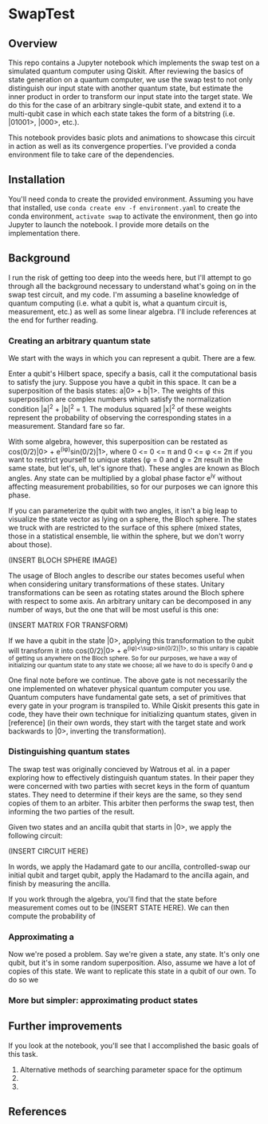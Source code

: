 # SwapTest

## Overview

This repo contains a Jupyter notebook which implements the swap test on a simulated quantum computer using Qiskit. After reviewing the basics of state generation on a quantum computer, we use the swap test to not only distinguish our input state with another quantum state, but estimate the inner product in order to transform our input state into the target state. We do this for the case of an arbitrary single-qubit state, and extend it to a multi-qubit case in which each state takes the form of a bitstring (i.e. |01001>, |000>, etc.). 

This notebook provides basic plots and animations to showcase this circuit in action as well as its convergence properties. I've provided a conda environment file to take care of the dependencies.

## Installation

You'll need conda to create the provided environment. Assuming you have that installed, use `conda create env -f environment.yaml` to create the conda environment, `activate swap` to activate the environment, then go into Jupyter to launch the notebook. I provide more details on the implementation there. 

## Background

I run the risk of getting too deep into the weeds here, but I'll attempt to go through all the background necessary to understand what's going on in the swap test circuit, and my code. I'm assuming a baseline knowledge of quantum computing (i.e. what a qubit is, what a quantum circuit is, measurement, etc.) as well as some linear algebra. I'll include references at the end for further reading.

### Creating an arbitrary quantum state

We start with the ways in which you can represent a qubit. There are a few. 

Enter a qubit's Hilbert space, specify a basis, call it the computational basis to satisfy the jury. Suppose you have a qubit in this space. It can be a superposition of the basis states: a|0> + b|1>. The weights of this superposition are complex numbers which satisfy the normalization condition |a|<sup>2</sup> + |b|<sup>2</sup> = 1. The modulus squared |x|<sup>2</sup> of these weights represent the probability of observing the corresponding states in a measurement. Standard fare so far. 

With some algebra, however, this superposition can be restated as cos(0/2)|0> + e<sup>(iφ)</sup>sin(0/2)|1>, where 0 <= 0 <= π and 0 <= φ <= 2π if you want to restrict yourself to unique states (φ = 0 and φ = 2π result in the same state, but let's, uh, let's ignore that). These angles are known as Bloch angles. Any state can be multiplied by a global phase factor e<sup>iγ</sup> without affecting measurement probabilities, so for our purposes we can ignore this phase. 

If you can parameterize the qubit with two angles, it isn't a big leap to visualize the state vector as lying on a sphere, the Bloch sphere. The states we truck with are restricted to the surface of this sphere (mixed states, those in a statistical ensemble, lie within the sphere, but we don't worry about those). 

(INSERT BLOCH SPHERE IMAGE)

The usage of Bloch angles to describe our states becomes useful when when considering unitary transformations of these states. Unitary transformations can be seen as rotating states around the Bloch sphere with respect to some axis. An arbitrary unitary can be decomposed in any number of ways, but the one that will be most useful is this one:

(INSERT MATRIX FOR TRANSFORM)

If we have a qubit in the state |0>, applying this transformation to the qubit will transform it into cos(0/2)|0> + e<sup>(iφ)<\sup>sin(0/2)|1>, so this unitary is capable of getting us anywhere on the Bloch sphere. So for our purposes, we have a way of initializing our quantum state to any state we choose; all we have to do is specify 0 and φ

One final note before we continue. The above gate is not necessarily the one implemented on whatever physical quantum computer you use. Quantum computers have fundamental gate sets, a set of primitives that every gate in your program is transpiled to. While Qiskit presents this gate in code, they have their own technique for initializing quantum states, given in [reference] (in their own words, they start with the target state and work backwards to |0>, inverting the transformation).

### Distinguishing quantum states

The swap test was originally concieved by Watrous et al. in a paper exploring how to effectively distinguish quantum states. In their paper they were concerned with two parties with secret keys in the form of quantum states. They need to determine if their keys are the same, so they send copies of them to an arbiter. This arbiter then performs the swap test, then informing the two parties of the result. 

Given two states and an ancilla qubit that starts in |0>, we apply the following circuit:

(INSERT CIRCUIT HERE)

In words, we apply the Hadamard gate to our ancilla, controlled-swap our initial qubit and target qubit, apply the Hadamard to the ancilla again, and finish by measuring the ancilla. 

If you work through the algebra, you'll find that the state before measurement comes out to be (INSERT STATE HERE). We can then compute the probability of 


### Approximating a 

Now we're posed a problem. Say we're given a state, any state. It's only one qubit, but it's in some random superposition. Also, assume we have a lot of copies of this state. We want to replicate this state in a qubit of our own. To do so we 

### More but simpler: approximating product states

## Further improvements

If you look at the notebook, you'll see that I accomplished the basic goals of this task.

1. Alternative methods of searching parameter space for the optimum
2. 
3.

## References



